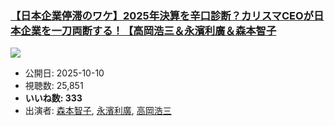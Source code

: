 ### [【日本企業停滞のワケ】2025年決算を辛口診断？カリスマCEOが日本企業を一刀両断する！【高岡浩三＆永濱利廣＆森本智子](https://www.youtube.com/watch?v=UCnAPHthgMI)
[![](https://img.youtube.com/vi/UCnAPHthgMI/sddefault.jpg)](https://www.youtube.com/watch?v=UCnAPHthgMI)
-   公開日: 2025-10-10
-   視聴数: 25,851
-   **いいね数: 333**
-   出演者: [森本智子](/rehacq_fan/people/森本智子 "wikilink"), [永濱利廣](/rehacq_fan/people/永濱利廣 "wikilink"), [高岡浩三](/rehacq_fan/people/高岡浩三 "wikilink")
